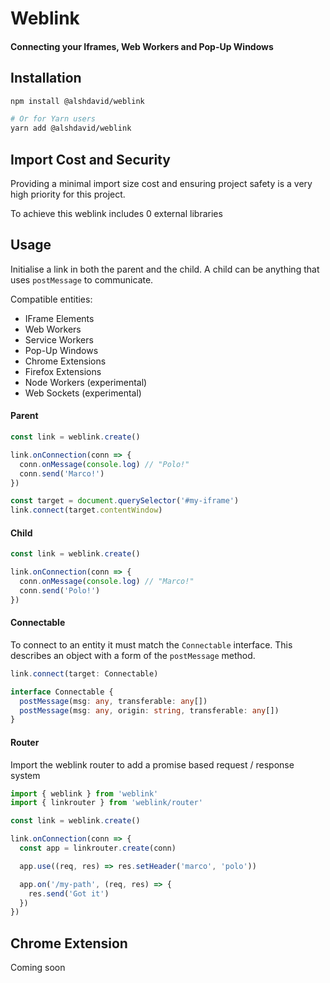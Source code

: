 # Weblink

#### Connecting your Iframes, Web Workers and Pop-Up Windows

## Installation

```bash
npm install @alshdavid/weblink

# Or for Yarn users
yarn add @alshdavid/weblink
```

## Import Cost and Security

Providing a minimal import size cost and ensuring project safety is a very high priority for this project. 

To achieve this weblink includes 0 external libraries

## Usage

Initialise a link in both the parent and the child. A child can be anything that uses `postMessage` to communicate.

Compatible entities:
  - IFrame Elements
  - Web Workers
  - Service Workers
  - Pop-Up Windows
  - Chrome Extensions
  - Firefox Extensions
  - Node Workers (experimental)
  - Web Sockets (experimental)

#### Parent

```typescript
const link = weblink.create()

link.onConnection(conn => {
  conn.onMessage(console.log) // "Polo!"
  conn.send('Marco!')
})

const target = document.querySelector('#my-iframe')
link.connect(target.contentWindow)
```

#### Child 
```typescript
const link = weblink.create()

link.onConnection(conn => {
  conn.onMessage(console.log) // "Marco!"
  conn.send('Polo!')
})
```

#### Connectable

To connect to an entity it must match the `Connectable` interface. This describes an object with a form of the `postMessage` method.

```typescript
link.connect(target: Connectable)

interface Connectable {
  postMessage(msg: any, transferable: any[])
  postMessage(msg: any, origin: string, transferable: any[])
}
```

#### Router

Import the weblink router to add a promise based request / response system

```typescript
import { weblink } from 'weblink'
import { linkrouter } from 'weblink/router'

const link = weblink.create()

link.onConnection(conn => {
  const app = linkrouter.create(conn)

  app.use((req, res) => res.setHeader('marco', 'polo'))

  app.on('/my-path', (req, res) => {
    res.send('Got it')
  })
})
```

## Chrome Extension

Coming soon